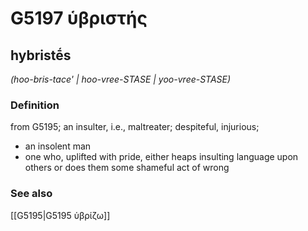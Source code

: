 # G5197 ὑβριστής

## hybristḗs

_(hoo-bris-tace' | hoo-vree-STASE | yoo-vree-STASE)_

### Definition

from G5195; an insulter, i.e., maltreater; despiteful, injurious; 

- an insolent man
- one who, uplifted with pride, either heaps insulting language upon others or does them some shameful act of wrong

### See also

[[G5195|G5195 ὑβρίζω]]
